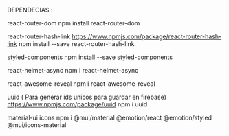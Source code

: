 DEPENDECIAS :

react-router-dom
npm install react-router-dom

react-router-hash-link
https://www.npmjs.com/package/react-router-hash-link
npm install --save react-router-hash-link

styled-components
npm install --save styled-components

react-helmet-async
npm i react-helmet-async

react-awesome-reveal
npm i react-awesome-reveal

uuid ( Para generar ids unicos para guardar en firebase)
https://www.npmjs.com/package/uuid
npm i uuid

material-ui icons
npm i @mui/material @emotion/react @emotion/styled @mui/icons-material

